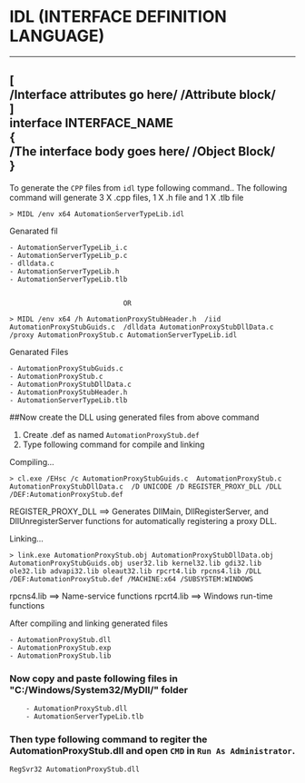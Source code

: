 # IDL (INTERFACE DEFINITION LANGUAGE)

 -------------------------------------------------------------------
 [                                                                 
    /**Interface attributes go here**/ /**Attribute block**/        
 ]                                                                
  interface INTERFACE_NAME                                         
  {                                                                
   /**The interface body goes here**/ /**Object Block**/          
  }                                                                
 -------------------------------------------------------------------
 
 
 
To generate the `CPP` files from `idl` type following command..
The following command will generate 3 X .cpp files, 1 X .h file and 1 X .tlb file


	> MIDL /env x64 AutomationServerTypeLib.idl
	
Genarated fil
	
	- AutomationServerTypeLib_i.c
	- AutomationServerTypeLib_p.c
	- dlldata.c
	- AutomationServerTypeLib.h
	- AutomationServerTypeLib.tlb

	
								OR

	> MIDL /env x64 /h AutomationProxyStubHeader.h  /iid AutomationProxyStubGuids.c  /dlldata AutomationProxyStubDllData.c  /proxy AutomationProxyStub.c AutomationServerTypeLib.idl
	
Genarated Files

	- AutomationProxyStubGuids.c 
	- AutomationProxyStub.c
	- AutomationProxyStubDllData.c
	- AutomationProxyStubHeader.h
	- AutomationServerTypeLib.tlb	



##Now create the DLL using generated files from above command

 1. Create .def as named `AutomationProxyStub.def`
 2. Type following command for compile and linking
 
 Compiling...
 
	> cl.exe /EHsc /c AutomationProxyStubGuids.c  AutomationProxyStub.c  AutomationProxyStubDllData.c  /D UNICODE /D REGISTER_PROXY_DLL /DLL /DEF:AutomationProxyStub.def

REGISTER_PROXY_DLL ==> Generates DllMain, DllRegisterServer, and DllUnregisterServer functions for automatically registering a proxy DLL.


	
 Linking...
 
	> link.exe AutomationProxyStub.obj AutomationProxyStubDllData.obj AutomationProxyStubGuids.obj user32.lib kernel32.lib gdi32.lib ole32.lib advapi32.lib oleaut32.lib rpcrt4.lib rpcns4.lib /DLL /DEF:AutomationProxyStub.def /MACHINE:x64 /SUBSYSTEM:WINDOWS
	
rpcns4.lib ==> Name-service functions
rpcrt4.lib ==> Windows run-time functions


After compiling and linking generated files

	- AutomationProxyStub.dll
	- AutomationProxyStub.exp
	- AutomationProxyStub.lib

	

	
### Now copy and paste following files in "C:/Windows/System32/MyDll/" folder 
	
		- AutomationProxyStub.dll
		- AutomationServerTypeLib.tlb

### Then type following command to regiter the AutomationProxyStub.dll and open `CMD` in `Run As Administrator`.

	RegSvr32 AutomationProxyStub.dll
